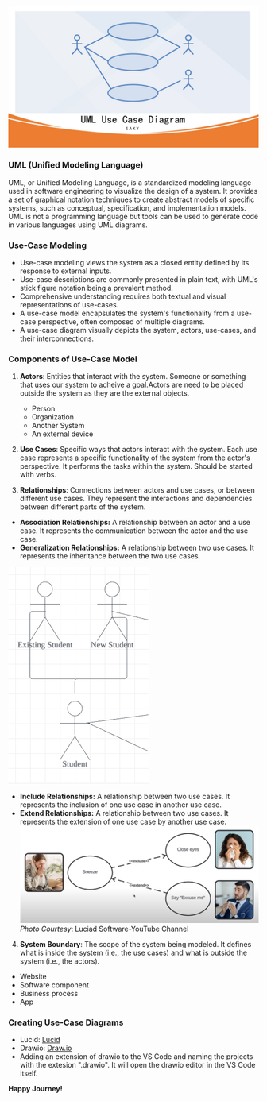 <img src="banner.jpg">

### UML (Unified Modeling Language)

UML, or Unified Modeling Language, is a standardized modeling language used in software engineering to visualize the design of a system. It provides a set of graphical notation techniques to create abstract models of specific systems, such as conceptual, specification, and implementation models. UML is not a programming language but tools can be used to generate code in various languages using UML diagrams.

### Use-Case Modeling
- Use-case modeling views the system as a closed entity defined by its response to external inputs.
- Use-case descriptions are commonly presented in plain text, with UML's stick figure notation being a prevalent method.
- Comprehensive understanding requires both textual and visual representations of use-cases.
- A use-case model encapsulates the system's functionality from a use-case perspective, often composed of multiple diagrams.
- A use-case diagram visually depicts the system, actors, use-cases, and their interconnections.

### Components of Use-Case Model

1. **Actors**: Entities that interact with the system. Someone or something that uses our system to acheive a goal.Actors are need to be placed outside the system as they are the external objects.
    * Person
    * Organization
    * Another System
    * An external device

2. **Use Cases**: Specific ways that actors interact with the system. Each use case represents a specific functionality of the system from the actor's perspective. It performs the tasks within the system. Should be started with verbs.

3. **Relationships**: Connections between actors and use cases, or between different use cases. They represent the interactions and dependencies between different parts of the system.

- **Association Relationships:** A relationship between an actor and a use case. It represents the communication between the actor and the use case.
- **Generalization Relationships:** A relationship between two use cases. It represents the inheritance between the two use cases.
 <img src="gen-rel.png">

- **Include Relationships:** A relationship between two use cases. It represents the inclusion of one use case in another use case.
- **Extend Relationships:** A relationship between two use cases. It represents the extension of one use case by another use case.
    <img src="example.png">
    *Photo Courtesy*: Luciad Software-YouTube Channel

4. **System Boundary**: The scope of the system being modeled. It defines what is inside the system (i.e., the use cases) and what is outside the system (i.e., the actors).
* Website
* Software component
* Business process
* App


### Creating Use-Case Diagrams
- Lucid: [Lucid](https://lucid.app/documents#/documents?folder_id=recent)
- Drawio: [Draw.io](https://app.diagrams.net/)
- Adding an extension of drawio to the VS Code and naming the projects with the extesion ".drawio". It will open the drawio editor in the VS Code itself.

**Happy Journey!**